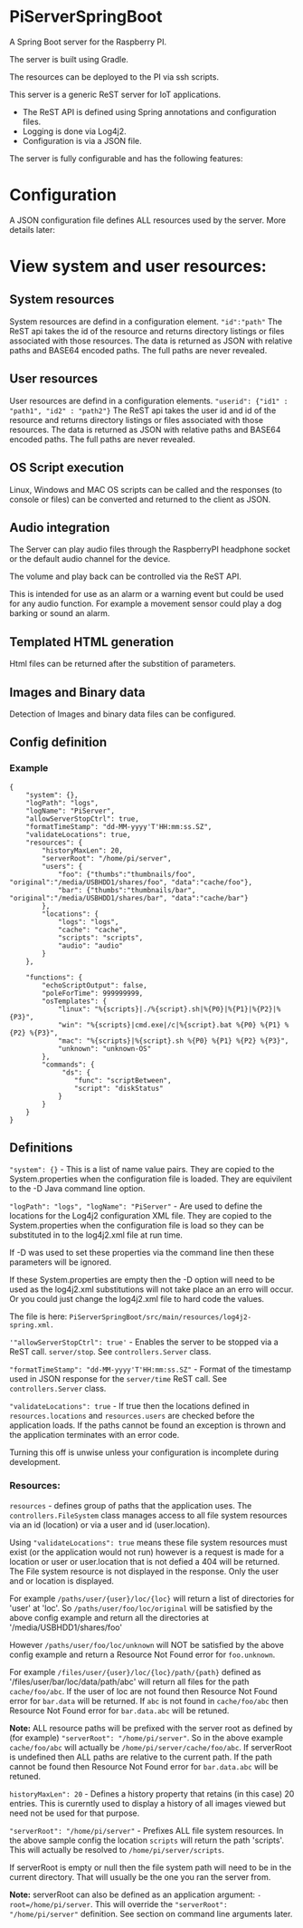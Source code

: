 # PiServerSpringBoot
A Spring Boot server for the Raspberry PI. 

The server is built using Gradle.

The resources can be deployed to the PI via ssh scripts.

This server is a generic ReST server for IoT applications. 
* The ReST API is defined using Spring annotations and configuration files.
* Logging is done via Log4j2.
* Configuration is via a JSON file.

The server is fully configurable and has the following features:
# Configuration
A JSON configuration file defines ALL resources used by the server. More details later:
# View system and user resources:
## System resources
System resources are defind in a configuration element.
`"id":"path"`
The ReST api takes the id of the resource and returns directory listings or files associated with those resources.
The data is returned as JSON with relative paths and BASE64 encoded paths. The full paths are never revealed.
## User resources
User resources are defind in a configuration elements. 
`"userid": {"id1" : "path1", "id2" : "path2"}`
The ReST api takes the user id and id of the resource and returns directory listings or files associated with those resources.
The data is returned as JSON with relative paths and BASE64 encoded paths. The full paths are never revealed.
## OS Script execution
Linux, Windows and MAC OS scripts can be called and the responses (to console or files) can be converted and returned to the client as JSON. 
## Audio integration
The Server can play audio files through the RaspberryPI headphone socket or the default audio channel for the device.

The volume and play back can be controlled via the ReST API.

This is intended for use as an alarm or a warning event but could be used for any audio function. For example a movement sensor could play a dog barking or sound an alarm.
## Templated HTML generation
Html files can be returned after the substition of parameters.
## Images and Binary data 
Detection of Images and binary data files can be configured.

## Config definition
### Example
```
{
    "system": {},
    "logPath": "logs",
    "logName": "PiServer",
    "allowServerStopCtrl": true,
    "formatTimeStamp": "dd-MM-yyyy'T'HH:mm:ss.SZ",
    "validateLocations": true,
    "resources": {
        "historyMaxLen": 20,
        "serverRoot": "/home/pi/server",
        "users": {
            "foo": {"thumbs":"thumbnails/foo", "original":"/media/USBHDD1/shares/foo", "data":"cache/foo"},
            "bar": {"thumbs":"thumbnails/bar", "original":"/media/USBHDD1/shares/bar", "data":"cache/bar"}
        },
        "locations": {
            "logs": "logs",
            "cache": "cache",
            "scripts": "scripts",
            "audio": "audio"
        }
    },

    "functions": {
        "echoScriptOutput": false,
        "poleForTime": 999999999,
        "osTemplates": {
            "linux": "%{scripts}|./%{script}.sh|%{P0}|%{P1}|%{P2}|%{P3}", 
            "win": "%{scripts}|cmd.exe|/c|%{script}.bat %{P0} %{P1} %{P2} %{P3}",
            "mac": "%{scripts}|%{script}.sh %{P0} %{P1} %{P2} %{P3}",
            "unknown": "unknown-OS"
        },
        "commands": {
             "ds": {
                "func": "scriptBetween",
                "script": "diskStatus"
            }
        }
    }
}
```
## Definitions
`"system": {}` - This is a list of name value pairs. They are copied to the System.properties when the configuration file is loaded. They are equivilent to the -D Java command line option.

`"logPath": "logs", "logName": "PiServer"` - Are used to define the locations for the Log4j2 configuration XML file. They are copied to the System.properties when the configuration file is load so they can be substituted in to the log4j2.xml file at run time. 

If -D was used to set these properties via the command line then these parameters will be ignored.

If these System.properties are empty then the -D option will need to be used as the log4j2.xml substitutions will not take place an an erro will occur. Or you could just change the log4j2.xml file to hard code the values.

The file is here: 
`PiServerSpringBoot/src/main/resources/log4j2-spring.xml.`

`'"allowServerStopCtrl": true'` - Enables the server to be stopped via a ReST call. `server/stop`. See `controllers.Server` class.

`"formatTimeStamp": "dd-MM-yyyy'T'HH:mm:ss.SZ"` - Format of the timestamp used in JSON response for the `server/time` ReST call. See `controllers.Server` class.

`"validateLocations": true` - If true then the locations defined in `resources.locations` and `resources.users` are checked before the application loads. If the paths cannot be found an exception is thrown and the application terminates with an error code.

Turning this off is unwise unless your configuration is incomplete during development.

### Resources:
`resources` - defines group of paths that the application uses. The `controllers.FileSystem` class manages access to all file system resources via an id (location) or via a user and id (user.location).

Using `"validateLocations": true` means these file system resources must exist (or the application would not run) however is a request is made for a location or user or user.location that is not defied a 404 will be returned. The File system resource is not displayed in the response. Only the user and or location is displayed.

For example `/paths/user/{user}/loc/{loc}` will return a list of directories for 'user' at 'loc'. So `/paths/user/foo/loc/original` will be satisfied by the above config example and return all the directories at '/media/USBHDD1/shares/foo'

However `/paths/user/foo/loc/unknown` will NOT be satisfied by the above config example and return a Resource Not Found error for `foo.unknown`.

For example `/files/user/{user}/loc/{loc}/path/{path}` defined as '/files/user/bar/loc/data/path/abc' will return all files for the path `cache/foo/abc`. If the user of loc are not found then Resource Not Found error for `bar.data` will be returned. If `abc` is not found in `cache/foo/abc` then Resource Not Found error for `bar.data.abc` will be retuned.

**Note:** ALL resource paths will be prefixed with the server root as defined by (for example) `"serverRoot": "/home/pi/server"`. So in the above example `cache/foo/abc` will actually be `/home/pi/server/cache/foo/abc`. If serverRoot is undefined then ALL paths are relative to the current path. If the path cannot be found then Resource Not Found error for `bar.data.abc` will be retuned.

`historyMaxLen": 20` - Defines a history property that retains (in this case) 20 entries. This is curerntly used to display a history of all images viewed but need not be used for that purpose. 

`"serverRoot": "/home/pi/server"` - Prefixes ALL file system resources. In the above sample config the location `scripts` will return the path 'scripts'. This will actually be resolved to `/home/pi/server/scripts`. 

If serverRoot is empty or null then the file system path will need to be in the current directory. That will usually be the one you ran the server from.

**Note:** serverRoot can also be defined as an application argument: `-root=/home/pi/server`. This will override the `"serverRoot": "/home/pi/server"` definition. See section on command line arguments later.

